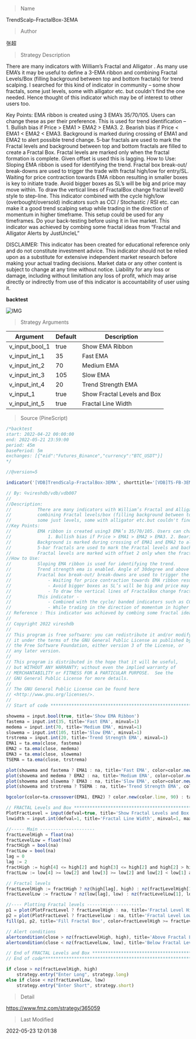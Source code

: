 
> Name

TrendScalp-FractalBox-3EMA

> Author

张超

> Strategy Description

There are many indicators with William’s Fractal and Alligator . As many use EMA’s it may be useful to define a 3-EMA ribbon and combining Fractal Levels/Box (filling background between top and bottom fractals) for trend scalping. I searched for this kind of indicator in community – some show fractals, some just levels, some with alligator etc. but couldn't find the one needed. Hence thought of this indicator which may be of interest to other users too.

Key Points:
EMA ribbon is created using 3 EMA’s 35/70/105. Users can change these as per their preference. This is used for trend identification – 1. Bullish bias if Price > EMA1 > EMA2 > EMA3. 2. Bearish bias if Price < EMA1 < EMA2 < EMA3.
Background is marked during crossing of EMA1 and EMA2 to alert possible trend change.
5-bar fractals are used to mark the Fractal levels and background between top and bottom fractals are filled to create a Fractal Box.
Fractal levels are marked only when the fractal formation is complete. Given offset is used this is lagging.
How to Use:
Sloping EMA ribbon is used for identifying the trend.
Fractal box break-out/ break-downs are used to trigger the trade with fractal high/low for entry/SL. Waiting for price contraction towards EMA ribbon resulting in smaller boxes is key to initiate trade. Avoid bigger boxes as SL’s will be big and price may move within. To draw the vertical lines of FractalBox change fractal level0 style to step-line.
This indicator combined with the cycle high/low (overbought/oversold) indicators such as CCI / Stochastic / RSI etc. can make it a good trend scalping setup while trading in the direction of momentum in higher timeframe.
This setup could be used for any timeframes. Do your back-testing before using it in live market.
This indicator was achieved by combing some fractal ideas from “Fractal and Alligator Alerts by JustUncleL”

DISCLAIMER: This indicator has been created for educational reference only and do not constitute investment advice. This indicator should not be relied upon as a substitute for extensive independent market research before making your actual trading decisions. Market data or any other content is subject to change at any time without notice. Liability for any loss or damage, including without limitation any loss of profit, which may arise directly or indirectly from use of this indicator is accountability of user using it.

**backtest**

 ![IMG](https://www.fmz.com/upload/asset/190db5ecaaed28b368d.png) 

> Strategy Arguments



|Argument|Default|Description|
|----|----|----|
|v_input_bool_1|true|Show EMA Ribbon|
|v_input_int_1|35|Fast EMA|
|v_input_int_2|70|Medium EMA|
|v_input_int_3|105|Slow EMA|
|v_input_int_4|20|Trend Strength EMA|
|v_input_1|true|Show Fractal Levels and Box|
|v_input_int_5|true|Fractal Line Width|


> Source (PineScript)

``` javascript
/*backtest
start: 2022-04-22 00:00:00
end: 2022-05-21 23:59:00
period: 45m
basePeriod: 5m
exchanges: [{"eid":"Futures_Binance","currency":"BTC_USDT"}]
*/

//@version=5

indicator('[VDB]TrendScalp-FractalBox-3EMA', shorttitle='[VDB]TS-FB-3EMA', overlay=true, max_lines_count=500)

// By: ©vireshdb/vdb/vdb007
//
//Description: 
//          There are many indicators with William’s Fractal and Alligator. As many use EMA’s it may be useful to define an EMA ribbon and
//          combining Fractal levels/box (filling background between top and bottom fractals) for trend scalping. I searched for this kind of indicator in community – some show fractals,
//          some just levels, some with alligator etc.but couldn't find the one needed. Hence thought of this indicator which may be of interest to other users too.
//Key Points:
//          EMA ribbon is created using3 EMA’s 35/70/105. Users can change these as per their preference. This is used for trend identification – 
//              1. Bullish bias if Price > EMA1 > EMA2 > EMA3. 2. Bearish bias if Price < EMA1 < EMA2 < EMA3.
//          Background is marked during crossing of EMA1 and EMA2 to alert possible change in trend.
//          5-bar fractals are used to mark the Fractal levels and backgrounds between top and bottom fractals are filled to create the Fractal Box.
//          Fractal levels are marked with offset 2 only when the fractal formation is complete and hence are lagging.
//How to Use:
//          Sloping EMA ribbon is used for identifying the trend.
//          Trend strength ema is enabled. Angle of 30degree and above is strength
//          Fractal box break-out/ break-downs are used to trigger the trade with fractal high/low for entry/stoploss.
//              - Waiting for price contraction towards EMA ribbon resulting in smaller boxes is key to initiate trade. 
//              - Avoid bigger boxes as SL’s will be big and price may move within.
//              - To draw the vertical lines of FractalBox change fractal level0 style to stepline.
//          This indicator -
//              - Combined with the cycle/ banded indicators such as CCI/Stochastic/RSI etc can make it a good trend scalping setup
//              - While trading in the direction of momentum in higher timeframe.
// Reference : This indicator was achieved by combing some fractal ideas from "Fractal Framer by brobear"
//
// Copyright 2022 vireshdb
//
// This program is free software: you can redistribute it and/or modify
// it under the terms of the GNU General Public License as published by
// the Free Software Foundation, either version 3 of the License, or
// any later version.
//
// This program is distributed in the hope that it will be useful,
// but WITHOUT ANY WARRANTY; without even the implied warranty of
// MERCHANTABILITY or FITNESS FOR A PARTICULAR PURPOSE.  See the
// GNU General Public License for more details.
// 
// The GNU General Public License can be found here
// <http://www.gnu.org/licenses/>.
// 
// Start of code *************************************************************************************************

showema = input.bool(true, title='Show EMA Ribbon')
fastema = input.int(35, title='Fast EMA', minval=1)
medema = input.int(70, title='Medium EMA', minval=1)
slowema = input.int(105, title='Slow EMA', minval=1)
trstrema = input.int(20, title='Trend Strength EMA', minval=1)
EMA1 = ta.ema(close, fastema)
EMA2 = ta.ema(close, medema)
EMA3 = ta.ema(close, slowema)
TSEMA = ta.ema(close, trstrema)

plot(showema and fastema ? EMA1 : na, title='Fast EMA', color=color.new(#00bcd4, 0), linewidth=2)
plot(showema and medema ? EMA2 : na, title='Medium EMA', color=color.new(#fcff00, 0), linewidth=2)
plot(showema and slowema ? EMA3 : na, title='Slow EMA', color=color.new(#ff0909, 0), linewidth=2)
plot(showema and trstrema ? TSEMA : na, title='Trend Strength EMA', color=color.new(#d1d4dc, 75), linewidth=1, style=plot.style_circles)

bgcolor(color=ta.crossover(EMA1, EMA2) ? color.new(color.lime, 90) : ta.crossunder(EMA1, EMA2) ? color.new(color.red, 90) : na, title='Trend Marker')

// FRACTAL Levels and Box *******************************************************************************************
PlotFractLevel = input(defval=true, title='Show Fractal Levels and Box')
lnwidth = input.int(defval=1, title='Fractal Line Width', minval=1, maxval=3)

//----- Main ---------------------
fractLevelHigh = float(na)
fractLevelLow = float(na)
fractHigh = bool(na)
fractLow = bool(na)
lag = 0
lag := 2
fractHigh := high[4] <= high[2] and high[3] <= high[2] and high[2] > high[1] and high[2] > high ? true : false
fractLow := low[4] >= low[2] and low[3] >= low[2] and low[2] < low[1] and low[2] < low ? true : false

// Fractal levels
fractLevelHigh := fractHigh ? nz(high[lag], high) : nz(fractLevelHigh[1], high)
fractLevelLow := fractLow ? nz(low[lag], low) : nz(fractLevelLow[1], low)

//---- Plotting Fractal levels ---------------------
p1 = plot(PlotFractLevel ? fractLevelHigh : na, title='Fractal Level High', color=color.new(#ff0909, 0), linewidth=lnwidth, offset=-lag, style=plot.style_stepline)
p2 = plot(PlotFractLevel ? fractLevelLow : na, title='Fractal Level Low', color=color.new(#1bce4e, 0), linewidth=lnwidth, offset=-lag, style=plot.style_stepline)
fill(p1, p2, title='Fill Fractal Box', color=fractLevelHigh >= fractLevelLow ? color.new(#d1d4dc,90) : color.new(#fff59d, 90))

// Alert conditions
alertcondition(close > nz(fractLevelHigh, high), title='Above Fractal Level High', message='Fractal High Breakout')
alertcondition(close < nz(fractLevelLow, low), title='Below Fractal Level Low', message='Fractal Low Breakdown')

// End of FRACTAL Levels and Box ****************************************************************************************
// End of code***********************************************************************************************************

if close > nz(fractLevelHigh, high)
    strategy.entry("Enter Long", strategy.long)
else if close < nz(fractLevelLow, low)
    strategy.entry("Enter Short", strategy.short)
```

> Detail

https://www.fmz.com/strategy/365059

> Last Modified

2022-05-23 12:01:38
